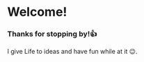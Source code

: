 # Welcome! 
  

### Thanks for stopping by!👍
I give Life to ideas and have fun while at it 😉.  
  

<br/>  
